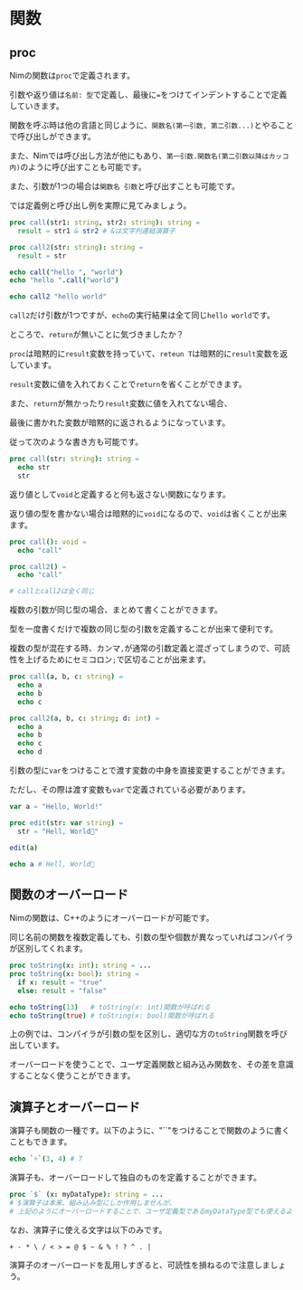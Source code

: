 # 関数

## proc
Nimの関数は`proc`で定義されます。

引数や返り値は`名前: 型`で定義し、最後に`=`をつけてインデントすることで定義していきます。

関数を呼ぶ時は他の言語と同じように、`関数名(第一引数, 第二引数...)`とやることで呼び出しができます。

また、Nimでは呼び出し方法が他にもあり、`第一引数.関数名(第二引数以降はカッコ内)`のように呼び出すことも可能です。

また、引数が1つの場合は`関数名 引数`と呼び出すことも可能です。

では定義例と呼び出し例を実際に見てみましょう。

```nim
proc call(str1: string, str2: string): string =
  result = str1 & str2 # &は文字列連結演算子

proc call2(str: string): string =
  result = str

echo call("hello ", "world")
echo "hello ".call("world")

echo call2 "hello world"
```

`call2`だけ引数が1つですが、`echo`の実行結果は全て同じ`hello world`です。

ところで、`return`が無いことに気づきましたか？

`proc`は暗黙的に`result`変数を持っていて、`reteun T`は暗黙的に`result`変数を返しています。

`result`変数に値を入れておくことで`return`を省くことができます。

また、`return`が無かったり`result`変数に値を入れてない場合、

最後に書かれた変数が暗黙的に返されるようになっています。

従って次のような書き方も可能です。

```nim
proc call(str: string): string =
  echo str
  str
```

返り値として`void`と定義すると何も返さない関数になります。

返り値の型を書かない場合は暗黙的に`void`になるので、`void`は省くことが出来ます。

```nim
proc call(): void =
  echo "call"

proc call2() =
  echo "call"

# callとcall2は全く同じ
```

複数の引数が同じ型の場合、まとめて書くことができます。

型を一度書くだけで複数の同じ型の引数を定義することが出来て便利です。

複数の型が混在する時、カンマ`,`が通常の引数定義と混ざってしまうので、可読性を上げるためにセミコロン`;`で区切ることが出来ます。

```nim
proc call(a, b, c: string) =
  echo a
  echo b
  echo c

proc call2(a, b, c: string; d: int) =
  echo a
  echo b
  echo c
  echo d
```

引数の型に`var`をつけることで渡す変数の中身を直接変更することができます。

ただし、その際は渡す変数も`var`で定義されている必要があります。

```nim
var a = "Hello, World!"

proc edit(str: var string) =
  str = "Hell, World👿"

edit(a)

echo a # Hell, World👿
```

## 関数のオーバーロード
Nimの関数は、C++のようにオーバーロードが可能です。

同じ名前の関数を複数定義しても、引数の型や個数が異なっていればコンパイラが区別してくれます。

```nim
proc toString(x: int): string = ...
proc toString(x: bool): string =
  if x: result = "true"
  else: result = "false"

echo toString(13)   # toString(x: int)関数が呼ばれる
echo toString(true) # toString(x: bool)関数が呼ばれる
```

上の例では、コンパイラが引数の型を区別し、適切な方の`toString`関数を呼び出しています。

オーバーロードを使うことで、ユーザ定義関数と組み込み関数を、その差を意識することなく使うことができます。

## 演算子とオーバーロード
演算子も関数の一種です。以下のように、"``"をつけることで関数のように書くこともできます。

```nim
echo `+`(3, 4) # 7
```

演算子も、オーバーロードして独自のものを定義することができます。

```nim
proc `$` (x: myDataType): string = ...
# $演算子は本来、組み込み型にしか作用しませんが、
# 上記のようにオーバーロードすることで、ユーザ定義型であるmyDataType型でも使えるようになります。
```

なお、演算子に使える文字は以下のみです。

```
+ - * \ / < > = @ $ ~ & % ! ? ^ . |
```

演算子のオーバーロードを乱用しすぎると、可読性を損ねるので注意しましょう。